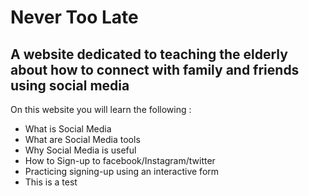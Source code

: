 # Never Too Late

## A website dedicated to teaching the elderly about how to connect with family and friends using social media



On this website you will learn the following :
* What is Social Media
* What are Social Media tools
* Why Social Media is useful
* How to Sign-up to facebook/Instagram/twitter
* Practicing signing-up using an interactive form
* This is a test
